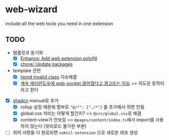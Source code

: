 # web-wizard

include all the web tools you need in one extension

## TODO

- 템플릿과 동기화
  - [x] [Enhance: Add web extension polyfill](https://github.com/Jonghakseo/chrome-extension-boilerplate-react-vite/commit/09cce358c66e302b4e05963fcb7c0f3ffd32b065)
  - [x] [chore/ Update packages](https://github.com/Jonghakseo/chrome-extension-boilerplate-react-vite/commit/abe4ebfca0358f7de187dc6b91bdb336d296d14f)
- template 관련
  - [x] [twind invalid class](https://github.com/Jonghakseo/chrome-extension-boilerplate-react-vite/issues/243) 이슈해결
  - [x] [계속 에러윈도우에 web-socket 끊어졌다고 경고뜨는 이슈]()  => 의도된 동작이라고 한다
- [x] [shadcn](https://ui.shadcn.com/docs/installation/manual) manual로 추가
    - [x] rollup 설정 때문에 함부로 `"@/*": ["./*"]` 를 추가해서 하면 안됨
    - [x] global.css 처리는 어떻게 할건지? => `@src/global.css`로 해결
    - [x] content-view가 안보임 => `@pages/content/index.ts`에서 import를 사용하지 않는다 (핫리로드 불가한 부분)
- [ ] 위의 사항들 다 완료되면 `vaknil-extension` 으로 새로운 레포 생성
